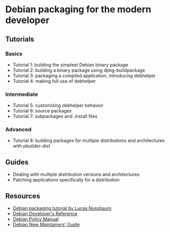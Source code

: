 # Debian packaging for the modern developer

## Tutorials

### Basics

 * Tutorial 1: building the simplest Debian binary package
 * Tutorial 2: building a binary package using dpkg-buildpackage
 * Tutorial 3: packaging a compiled application, introducing debhelper
 * Tutorial 4: making full use of debhelper

### Intermediate

 * Tutorial 5: customizing debhelper behavior
 * Tutorial 6: source packages
 * Tutorial 7: subpackages and .install files

### Advanced

 * Tutorial 8: building packages for multiple distributions and architectures with pbuilder-dist

## Guides

 * Dealing with multiple distribution versions and architectures
 * Patching applications specifically for a distribution

## Resources

 * [Debian packaging tutorial by Lucas Nussbaum](https://www.debian.org/doc/manuals/packaging-tutorial/packaging-tutorial.en.pdf)
 * [Debian Developer's Reference](https://www.debian.org/doc/manuals/developers-reference/)
 * [Debian Policy Manual](https://www.debian.org/doc/debian-policy/)
 * [Debian New Maintainers' Guide](https://www.debian.org/doc/manuals/maint-guide/)

